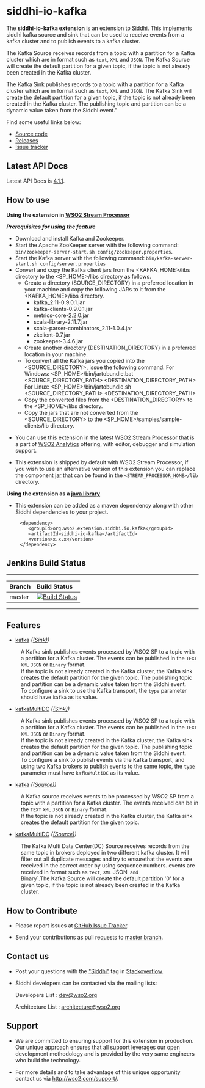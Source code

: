 siddhi-io-kafka
======================================

The **siddhi-io-kafka extension** is an extension to <a target="_blank" href="https://wso2.github.io/siddhi">Siddhi</a>.
This implements siddhi kafka source and sink that can be used to receive events from a kafka cluster and to publish
events to a kafka cluster.

The Kafka Source receives records from a topic with a partition for a Kafka cluster which are in format such as
`text`, `XML` and `JSON`.
The Kafka Source will create the default partition for a given topic, if the topic is not already been created in the
Kafka cluster.

The Kafka Sink publishes records to a topic with a partition for a Kafka cluster which are in format such as `text`,
`XML` and `JSON`.
The Kafka Sink will create the default partition for a given topic, if the topic is not already been created in the
Kafka cluster.
The publishing topic and partition can be a dynamic value taken from the Siddhi event."

Find some useful links below:

* <a target="_blank" href="https://github.com/wso2-extensions/siddhi-io-kafka">Source code</a>
* <a target="_blank" href="https://github.com/wso2-extensions/siddhi-io-kafka/releases">Releases</a>
* <a target="_blank" href="https://github.com/wso2-extensions/siddhi-io-kafka/issues">Issue tracker</a>

## Latest API Docs

Latest API Docs is <a target="_blank" href="https://wso2-extensions.github.io/siddhi-io-kafka/api/4.1.1">4.1.1</a>.

## How to use

**Using the extension in <a target="_blank" href="https://github.com/wso2/product-sp">WSO2 Stream Processor</a>**

***Prerequisites for using the feature***
 - Download and install Kafka and Zookeeper.
 - Start the Apache ZooKeeper server with the following command: `bin/zookeeper-server-start.sh config/zookeeper.properties`.
 - Start the Kafka server with the following command:  `bin/kafka-server-start.sh config/server.properties`
 - Convert and copy the Kafka client jars from the <KAFKA_HOME>/libs directory to the <SP_HOME>/libs directory as follows.
   - Create a directory (SOURCE_DIRECTORY) in a preferred location in your machine and copy the following JARs to it from the
   <KAFKA_HOME>/libs directory.
     - kafka_2.11-0.9.0.1.jar
     - kafka-clients-0.9.0.1.jar
     - metrics-core-2.2.0.jar
     - scala-library-2.11.7.jar
     - scala-parser-combinators_2.11-1.0.4.jar
     - zkclient-0.7.jar
     - zookeeper-3.4.6.jar
   - Create another directory (DESTINATION_DIRECTORY) in a preferred location in your machine.
   - To convert all the Kafka jars you copied into the <SOURCE_DIRECTORY>, issue the following command.
     For Windows: <SP_HOME>/bin/jartobundle.bat <SOURCE_DIRECTORY_PATH> <DESTINATION_DIRECTORY_PATH>
     For Linux: <SP_HOME>/bin/jartobundle.sh <SOURCE_DIRECTORY_PATH> <DESTINATION_DIRECTORY_PATH>
   - Copy the converted files from the <DESTINATION_DIRECTORY> to the <SP_HOME>/libs directory.
   - Copy the jars that are not converted from the <SOURCE_DIRECTORY> to the <SP_HOME>/samples/sample-clients/lib directory.


* You can use this extension in the latest <a target="_blank" href="https://github.com/wso2/product-sp/releases">WSO2 Stream Processor</a> that is a part of <a target="_blank" href="http://wso2.com/analytics?utm_source=gitanalytics&utm_campaign=gitanalytics_Jul17">WSO2 Analytics</a> offering, with editor, debugger and simulation support.

* This extension is shipped by default with WSO2 Stream Processor, if you wish to use an alternative version of this
extension you can replace the component <a target="_blank" href="https://github.com/wso2-extensions/siddhi-io-kafka/releases">jar</a> that can be found in the `<STREAM_PROCESSOR_HOME>/lib` directory.

**Using the extension as a <a target="_blank" href="https://wso2.github.io/siddhi/documentation/running-as-a-java-library">java library</a>**

* This extension can be added as a maven dependency along with other Siddhi dependencies to your project.

```
     <dependency>
        <groupId>org.wso2.extension.siddhi.io.kafka</groupId>
        <artifactId>siddhi-io-kafka</artifactId>
        <version>x.x.x</version>
     </dependency>
```

## Jenkins Build Status

---

|  Branch | Build Status |
| :------ |:------------ |
| master  | [![Build Status](https://wso2.org/jenkins/job/siddhi/job/siddhi-io-kafka/badge/icon)](https://wso2.org/jenkins/job/siddhi/job/siddhi-io-kafka/) |

---

## Features

* <a target="_blank" href="https://wso2-extensions.github.io/siddhi-io-kafka/api/4.1.1/#kafka-sink">kafka</a> *(<a target="_blank" href="https://wso2.github.io/siddhi/documentation/siddhi-4.0/#sink">(Sink)</a>)*<br><div style="padding-left: 1em;"><p>A Kafka sink publishes events processed by WSO2 SP to a topic with a partition for a Kafka cluster. The events can be published in the <code>TEXT</code> <code>XML</code> <code>JSON</code> or <code>Binary</code> format.<br>If the topic is not already created in the Kafka cluster, the Kafka sink creates the default partition for the given topic. The publishing topic and partition can be a dynamic value taken from the Siddhi event.<br>To configure a sink to use the Kafka transport, the <code>type</code> parameter should have <code>kafka</code> as its value.</p></div>
* <a target="_blank" href="https://wso2-extensions.github.io/siddhi-io-kafka/api/4.1.1/#kafkamultidc-sink">kafkaMultiDC</a> *(<a target="_blank" href="https://wso2.github.io/siddhi/documentation/siddhi-4.0/#sink">(Sink)</a>)*<br><div style="padding-left: 1em;"><p>A Kafka sink publishes events processed by WSO2 SP to a topic with a partition for a Kafka cluster. The events can be published in the <code>TEXT</code> <code>XML</code> <code>JSON</code> or <code>Binary</code> format.<br>If the topic is not already created in the Kafka cluster, the Kafka sink creates the default partition for the given topic. The publishing topic and partition can be a dynamic value taken from the Siddhi event.<br>To configure a sink to publish events via the Kafka transport, and using two Kafka brokers to publish events to the same topic, the <code>type</code> parameter must have <code>kafkaMultiDC</code> as its value.</p></div>
* <a target="_blank" href="https://wso2-extensions.github.io/siddhi-io-kafka/api/4.1.1/#kafka-source">kafka</a> *(<a target="_blank" href="https://wso2.github.io/siddhi/documentation/siddhi-4.0/#source">(Source)</a>)*<br><div style="padding-left: 1em;"><p>A Kafka source receives events to be processed by WSO2 SP from a topic with a partition for a Kafka cluster. The events received can be in the <code>TEXT</code> <code>XML</code> <code>JSON</code> or <code>Binary</code> format.<br>If the topic is not already created in the Kafka cluster, the Kafka sink creates the default partition for the given topic.</p></div>
* <a target="_blank" href="https://wso2-extensions.github.io/siddhi-io-kafka/api/4.1.1/#kafkamultidc-source">kafkaMultiDC</a> *(<a target="_blank" href="https://wso2.github.io/siddhi/documentation/siddhi-4.0/#source">(Source)</a>)*<br><div style="padding-left: 1em;"><p>The Kafka Multi Data Center(DC) Source receives records from the same topic in brokers deployed in two different kafka cluster. It will filter out all duplicate messages and try to ensurethat the events are received in the correct order by using sequence numbers. events are received in format such as <code>text</code>, <code>XML</code> JSON<code> and </code>Binary`.The Kafka Source will create the default partition '0' for a given topic, if the topic is not already been created in the Kafka cluster.</p></div>

## How to Contribute

  * Please report issues at <a target="_blank" href="https://github.com/wso2-extensions/siddhi-io-kafka/issues">GitHub Issue Tracker</a>.

  * Send your contributions as pull requests to <a target="_blank" href="https://github.com/wso2-extensions/siddhi-io-kafka/tree/master">master branch</a>.

## Contact us

 * Post your questions with the <a target="_blank" href="http://stackoverflow.com/search?q=siddhi">"Siddhi"</a> tag in <a target="_blank" href="http://stackoverflow.com/search?q=siddhi">Stackoverflow</a>.

 * Siddhi developers can be contacted via the mailing lists:

    Developers List   : [dev@wso2.org](mailto:dev@wso2.org)

    Architecture List : [architecture@wso2.org](mailto:architecture@wso2.org)

## Support

* We are committed to ensuring support for this extension in production. Our unique approach ensures that all support leverages our open development methodology and is provided by the very same engineers who build the technology.

* For more details and to take advantage of this unique opportunity contact us via <a target="_blank" href="http://wso2.com/support?utm_source=gitanalytics&utm_campaign=gitanalytics_Jul17">http://wso2.com/support/</a>.
